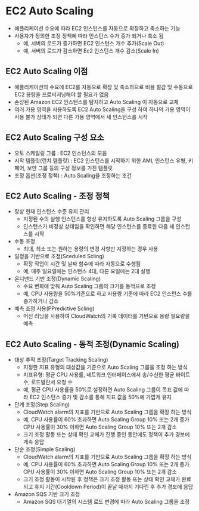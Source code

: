 # EC2 Auto Scaling
- 애플리케이션 수요에 따라 EC2 인스턴스를 자동으로 확장하고 축소하는 기능
- 사용자가 정의한 조정 정책에 따라 인스턴스 수가 증가 되거나 축소 됨
  - 예, 서버의 로드가 증가하면 EC2 인스턴스 개수 추가(Scale Out)
  - 예, 서버의 로드가 감소하면 Ec2 인스턴스 개수 감소(Scale In)

## EC2 Auto Scaling 이점
- 애플리케이션의 수요에 EC2를 자동으로 확장 및 축소하므로 비용 절감 및 수동으로 EC2 용량을 프로비저닝해야 할 필요가 없음
- 손상된 Amazon EC2 인스턴스를 탐지하고 Auto Scaling 이 자동으로 교체
- 여러 가용 영역을 사용하도록 EC2 Auto Scaling을 구성 하여 하나의 가용 영역이 사용 불가 상태가 되면 다른 가용 영역에서 새 인스턴스를 시작

## EC2 Auto Scaling 구성 요소
- 오토 스케일링 그룹 : EC2 인스턴스의 모음
- 시작 템플릿(런치 템플릿) : EC2 인스턴스를 시작하기 위한 AMI, 인스턴스 유형, 키 페어, 보안 그룹 등의 구성 정보를 가진 템플릿
- 조정 옵션(조정 정책) : Auto Scaling을 조정하는 조건

## EC2 Auto Scaling - 조정 정책
- 항상 현재 인스턴스 수준 유지 관리
  - 지정된 수의 실행 인스턴스를 항상 유지하도록 Auto Scaling 그룹을 구성
  - 인스턴스가 비정상 상태임을 확인하면 해당 인스턴스를 종료한 다음 새 인스턴스를 시작
- 수동 조정
  - 최대, 최소 또는 원하는 용량의 변경 사항만 지정하는 경우 사용
- 일정을 기반으로 조정(Sceduled Scling)
  - 확장 작업이 시간 및 날짜 함수에 따라 자동으로 수행됨
  - 예, 매주 일요일에는 인스턴스 4대, 다른 요일에는 2대 실행
- 온디맨드 기반 조정(Dynamic Scaling)
  - 수요 변화에 맞춰 Auto Scaling 그룹의 크기를 동적으로 조정
  - 예, CPU 사용량을 50%기준으로 하고 사용량 기준에 따라 EC2 인스턴스 수를 증가하거나 감소
- 예측 조정 사용(PPredictive Scling)
  - 머신 러닝을 사용하여 CloudWatch의 기록 데이터를 기반으로 용량 필요량을 예측

## EC2 Auto Scaling - 동적 조정(Dynamic Scaling)
- 대상 추적 조정(Target Tracking Scaling)
    - 지정한 지표 유형의 대상값을 기준으로 Auto Scaling 그룹을 조정 하는 방식
    - 지표유형: 평균 CPU 사용률, 네트워크 인터페이스에서 송/수신한 평균 바이트 수, 로드발란서 요청 수
    - 예, 평균 CPU 사용률을 50%로 설정하면 Auto Scaling 그룹이 목표 값에 따라 EC2 인스턴스 증가 및 감소를 통해 지표 값을 50%에 가깝게 유지
- 단계 조정(Step Scaling)
  - CloudWatch alarm의 지표를 기반으로 Auto Scaling 그룹을 확장 하는 방식
  -  예, CPU 사용률이 60% 초과하면 Auto Scaling Group 10% 또는 2개 증가 CPU 사용률이 30% 이하면 Auto Scaling Group 10% 또는 2개 감소
  - 크기 조정 활동 또는 상태 확인 교체가 진행 중인 동안에도 정책이 추가 경보에 계속 응답
- 단순 조정(Simple Scaling)
  - CloudWatch alarm의 지표를 기반으로 Auto Scaling 그룹을 확장 하는 방식
  - 예, CPU 사용률이 60% 초과하면 Auto Scaling Group 10% 또는 2개 증가 CPU 사용률이 30% 이하면 Auto Scaling Group 10% 또는 2개 감소
  - 크기 조정 활동이 시작된 후 정책은 크기 조정 활동 또는 상태 확인 교체가 완료되고 휴지 기간(Cooldown Period)이 끝날 때까지 기다린 후 추가 경보에 응답
- Amazon SQS 기반 크기 조정
  - Amazon SQS 대기열의 시스템 로드 변경에 따라 Auto Scaling 그룹을 조정